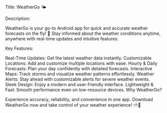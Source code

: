 Title: WeatherGo 🌤️

Description:

WeatherGo is your go-to Android app for quick and accurate weather forecasts on the fly! 📱 Stay informed about the weather conditions anytime, anywhere with real-time updates and intuitive features.

Key Features:

Real-Time Updates: Get the latest weather data instantly.
Customizable Locations: Add and customize multiple locations with ease.
Hourly & Daily Forecasts: Plan your day confidently with detailed forecasts.
Interactive Maps: Track storms and visualize weather patterns effortlessly.
Weather Alerts: Stay ahead with customizable alerts for severe weather events.
Sleek Design: Enjoy a modern and user-friendly interface.
Lightweight & Fast: Smooth performance even on low-resource devices.
Why WeatherGo?

Experience accuracy, reliability, and convenience in one app. Download WeatherGo now and take control of your weather experience! ⛅️📲
